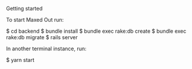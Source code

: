 Getting started

To start Maxed Out run:

$ cd backend
$ bundle install
$ bundle exec rake:db create
$ bundle exec rake:db migrate
$ rails server

In another terminal instance, run:

$ yarn start
